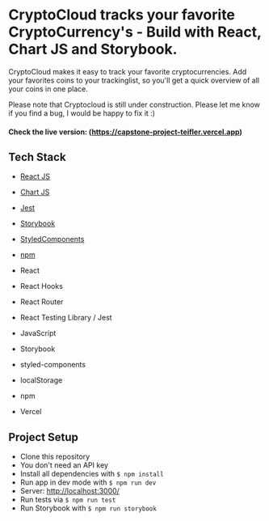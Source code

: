 # CryptoCloud tracks your favorite CryptoCurrency's - Build with React, Chart JS and Storybook.

CryptoCloud makes it easy to track your favorite cryptocurrencies. Add your favorites coins to your trackinglist, so you'll get a quick overview of all your coins in one place.

Please note that Cryptocloud is still under construction. Please let me know if you find a bug, I would be happy to fix it :)

#### Check the live version: (https://capstone-project-teifler.vercel.app)

## Tech Stack

- [React JS](https://reactjs.org/)
- [Chart JS](https://www.chartjs.org/)
- [Jest](https://jestjs.io/)
- [Storybook](https://storybook.js.org/)
- [StyledComponents](https://styled-components.com/)
- [npm](https://www.npmjs.com/)

- React
- React Hooks
- React Router
- React Testing Library / Jest
- JavaScript
- Storybook
- styled-components
- localStorage
- npm
- Vercel

## Project Setup

- Clone this repository
- You don't need an API key
- Install all dependencies with `$ npm install`
- Run app in dev mode with `$ npm run dev`
- Server: [http://localhost:3000/](http://localhost:3000/)
- Run tests via `$ npm run test`
- Run Storybook with `$ npm run storybook`
